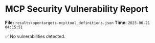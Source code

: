 # MCP Security Vulnerability Report
**File:** `results\opentargets-mcp\tool_definitions.json`
**Time:** `2025-06-21 04:15:51`

✅ No vulnerabilities detected.